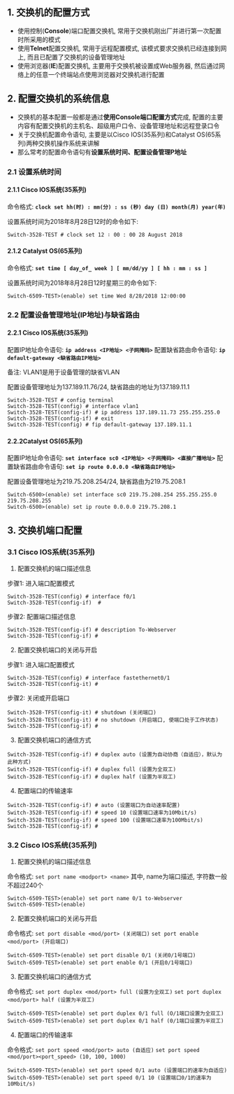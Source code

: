 
## 1. 交换机的配置方式

+ 使用控制(**Console**)端口配置交换机, 常用于交换机刚出厂并进行第一次配置时所采用的模式
+ 使用**Telnet**配置交换机, 常用于远程配置模式, 该模式要求交换机已经连接到网上, 而且已配置了交换机的设备管理地址
+ 使用浏览器(**IE**)配置交换机, 主要用于交换机被设置成Web服务器, 然后通过网络上的任意一个终端站点使用浏览器对交换机进行配置

## 2. 配置交换机的系统信息

+ 交换机的基本配置一般都是通过**使用Console端口配置方式**完成, 配置的主要内容有配置交换机的主机名、超级用户口令、设备管理地址和远程登录口令
+ 关于交换机配置命令语句, 主要是以Cisco IOS(35系列)和Catalyst OS(65系列)两种交换机操作系统来讲解
+ 那么常考的配置命令语句有**设置系统时间、配置设备管理P地址**

### 2.1 设置系统时间

#### 2.1.1 Cisco IOS系统(35系列)

命令格式: **`clock set hh(时) : mm(分) : ss (秒) day (日) month(月) year(年)`**

设置系统时间为2018年8月28日12时的命令如下:
```
Switch-3528-TEST # clock set 12 ∶ 00 : 00 28 August 2018
```


#### 2.1.2 Catalyst OS(65系列)

命令格式: **`set time [ day_of_ week ] [ mm/dd/yy ] [ hh : mm : ss ]`**

设置系统时间为2018年8月28日12时星期三的命令如下:
```
Switch-6509-TEST>(enable) set time Wed 8/28/2018 12∶00∶00
```

### 2.2 配置设备管理地址(IP地址)与缺省路由

#### 2.2.1 Cisco IOS系统(35系列)

配置IP地址命令语句: **`ip address <IP地址> <子网掩码>`**
配置缺省路由命令语句: **`ip default-gateway <缺省路由IP地址>`**

备注: VLAN1是用于设备管理的缺省VLAN

配置设备管理地址为137.189.11.76/24, 缺省路由的地址为137.189.11.1
```
Switch-3528-TEST # config terminal
Switch-3528-TEST(config) # interface vlan1
Switch-3528-TEST(config-if) # ip address 137.189.11.73 255.255.255.0
Switch-3528-TEST(config-if) # exit
Switch-3528-TEST(config) # fip default-gateway 137.189.11.1
```


#### 2.2.2Catalyst OS(65系列)

配置IP地址命令语句: **`set interface sc0 <IP地址> <子网掩码> <直接广播地址>`**
配置缺省路由命令语句: **`set ip route 0.0.0.0 <缺省路由IP地址>`**

配置设备管理地址为219.75.208.254/24, 缺省路由为219.75.208.1
```
Switch-6500>(enable) set interface sc0 219.75.208.254 255.255.255.0 219.75.208.255
Switch-6500>(enable) set ip route 0.0.0.0 219.75.208.1
```

## 3. 交换机端口配置

### 3.1 Cisco IOS系统(35系列)

1. 配置交换机的端口描述信息

步骤1: 进入端口配置模式
```
Switch-3528-TEST(config) # interface f0/1
Switch-3528-TEST(config-if)  #
```

步骤2: 配置端口描述信息
```
Switch-3528-TEST(config-if) # description To-Webserver
Switch-3528-TEST(config-if) #
```

2. 配置交换机端口的关闭与开启

步骤1: 进入端口配置模式
```
Switch-3528-TEST(config) # interface fastethernet0/1
Switch-3528-TEST(config-it) #
```

步骤2: 关闭或开启端口
```
Switch-3528-TFST(config-it) # shutdown (关闭端口)
Switch-3528-TEST(config-it) # no shutdown (开启端口, 使端口处于工作状态)
Switch-3528-TFST(config-if) #
```

3. 配置交换机端口的通信方式

```
Switch-3528-TEST(config-if) # duplex auto (设置为自动协商（自适应），默认为此种方式)
Switch-3528-TEST(config-if) # duplex full (设置为全双工)
Switch-3528-TEST(config-if) # duplex half (设置为半双工)
```

4. 配置端口的传输速率

```
Switch-3528-TEST(config-if) # auto (设置端口为自动速率配置)
Switch-3528-TEST(config-if) # speed 10 (设置端口速率为10Mbit/s)
Switch-3528-TEST(config-if) # speed 100 (设置端口速率为100Mbit/s)
Switch-3528-TEST(config-if) #
```

### 3.2 Cisco IOS系统(35系列)

1. 配置交换机的端口描述信息

命令格式: `set port name <modport> <name>`
其中, name为端口描述, 字符数一般不超过240个

```
Switch-6509-TEST>(enable) set port name 0/1 to-Webserver
Switch-6509-TEST>(enable)
```

2. 配置交换机端口的关闭与开启

命令格式: 
`set port disable <mod/port> (关闭端口)`
`set port enable <mod/port> (开启端口)`

```
Switch-6509-TEST>(enable) set port disable 0/1 (关闭0/1号端口)
Switch-6509-TEST>(enable) set port enable 0/1 (开启0/1号端口)
```


3. 配置交换机端口的通信方式

命令格式:
`set port duplex <mod/port> full (设置为全双工)`
`set port duplex <mod/port> half (设置为半双工)`

```
Switch-6509-TEST>(enable) set port duplex 0/1 full (O/1端口设置为全双工)
Switch-6509-TEST>(enable) set port duplex 0/1 half (0/1端口设置为半双工)
```

4. 配置端口的传输速率

命令格式:
`set port speed <mod/port> auto (自适应)`
`set port speed <mod/port><port_speed> (10, 100, 1000)`

```
Switch-6509-TEST>(enable) set port speed 0/1 auto (设置端口的速率为自适应)
Switch-6509-TEST>(enable) set port speed 0/1 10 (设置端口0/1的速率为10Mbit/s)
```





